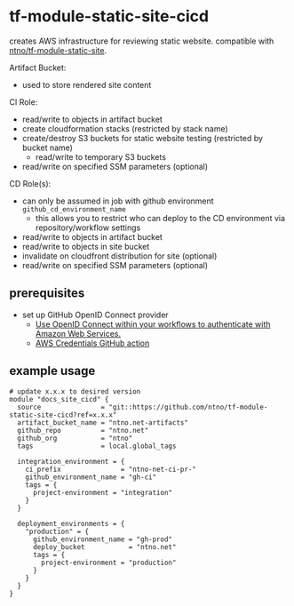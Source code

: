 # tf-module-static-site-cicd
creates AWS infrastructure for reviewing static website.  compatible with [ntno/tf-module-static-site](https://github.com/ntno/tf-module-static-site).

Artifact Bucket:
  - used to store rendered site content

CI Role:
  - read/write to objects in artifact bucket
  - create cloudformation stacks (restricted by stack name)
  - create/destroy S3 buckets for static website testing (restricted by bucket name)
    - read/write to temporary S3 buckets
  - read/write on specified SSM parameters (optional)

CD Role(s):
  - can only be assumed in job with github environment `github_cd_environment_name`
    - this allows you to restrict who can deploy to the CD environment via repository/workflow settings
  - read/write to objects in artifact bucket
  - read/write to objects in site bucket
  - invalidate on cloudfront distribution for site (optional)
  - read/write on specified SSM parameters (optional)
  
## prerequisites
- set up GitHub OpenID Connect provider
  - [Use OpenID Connect within your workflows to authenticate with Amazon Web Services.](https://docs.github.com/en/actions/deployment/security-hardening-your-deployments/configuring-openid-connect-in-amazon-web-services) 
  - [AWS Credentials GitHub action](https://github.com/aws-actions/configure-aws-credentials)

## example usage

```
# update x.x.x to desired version
module "docs_site_cicd" {
  source               = "git::https://github.com/ntno/tf-module-static-site-cicd?ref=x.x.x"
  artifact_bucket_name = "ntno.net-artifacts"
  github_repo          = "ntno.net"
  github_org           = "ntno"
  tags                 = local.global_tags

  integration_environment = {
    ci_prefix               = "ntno-net-ci-pr-"
    github_environment_name = "gh-ci"
    tags = {
      project-environment = "integration"
    }
  }

  deployment_environments = {
    "production" = {
      github_environment_name = "gh-prod"
      deploy_bucket           = "ntno.net"
      tags = {
        project-environment = "production"
      }
    }
  }
}
```
